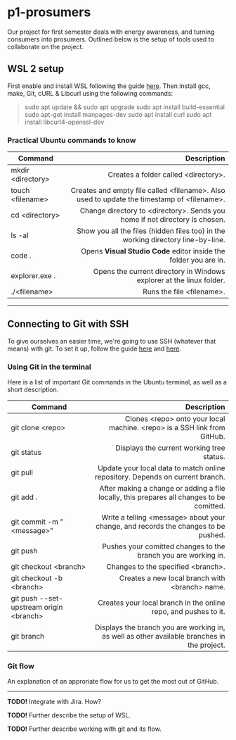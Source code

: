 # p1-prosumers
Our project for first semester deals with energy awareness, and turning consumers into prosumers.
Outlined below is the setup of tools used to collaborate on the project.

## WSL 2 setup
First enable and install WSL following the guide [here](https://docs.microsoft.com/en-us/windows/wsl/install-win10).
Then install gcc, make, Git, cURL & Libcurl using the following commands:
> sudo apt update && sudo apt upgrade
> sudo apt install build-essential
> sudo apt-get install manpages-dev
> sudo apt install curl
> sudo apt install libcurl4-openssl-dev

### Practical Ubuntu commands to know
| Command | Description |
|---|--:|
| mkdir \<directory> | Creates a folder called \<directory>. |
| touch \<filename> | Creates and empty file called \<filename>. Also used to update the timestamp of \<filename>. |
| cd \<directory> | Change directory to \<directory>. Sends you home if not directory is chosen. |
| ls -al | Show you all the files (hidden files too) in the working directory line-by-line. |
| code . | Opens **Visual Studio Code** editor inside the folder you are in. |
| explorer.exe . | Opens the current directory in Windows explorer at the linux folder. |
| ./\<filename> | Runs the file \<filename>. |

***

## Connecting to Git with SSH
To give ourselves an easier time, we're going to use SSH (whatever that means) with git.
To set it up, follow the guide [here](https://docs.github.com/en/free-pro-team@latest/github/authenticating-to-github/generating-a-new-ssh-key-and-adding-it-to-the-ssh-agent) and [here](https://docs.github.com/en/free-pro-team@latest/github/authenticating-to-github/adding-a-new-ssh-key-to-your-github-account).

### Using Git in the terminal
Here is a list of important Git commands in the Ubuntu terminal, as well as a short description. 

| Command | Description |
|---|--:|
| git clone \<repo> | Clones \<repo> onto your local machine. \<repo> is a SSH link from GitHub. |
| git status | Displays the current working tree status. |
| git pull | Update your local data to match online repository. Depends on current branch. |
| git add . | After making a change or adding a file locally, this prepares all changes to be comitted. |
| git commit -m "\<message>" | Write a telling \<message> about your change, and records the changes to be pushed. |
| git push | Pushes your comitted changes to the branch you are working in. |
| git checkout \<branch> | Changes to the specified \<branch>. |
| git checkout -b \<branch> | Creates a new local branch with \<branch> name. |
| git push --set-upstream origin \<branch> | Creates your local branch in the online repo, and pushes to it. |
| git branch | Displays the branch you are working in, as well as other available branches in the project. |

### Git flow
An explanation of an approriate flow for us to get the most out of GitHub.

***

**TODO!** Integrate with Jira. How?

**TODO!** Further describe the setup of WSL.

**TODO!** Further describe working with git and its flow.